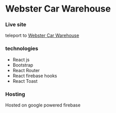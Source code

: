 # Webster Car Warehouse

### Live site

teleport to [Webster Car Warehouse](https://webster-car-warehouse.web.app)

### technologies

- React js
- Bootstrap
- React Router
- React firebase hooks
- React Toast

### Hosting

Hosted on google powered firebase
